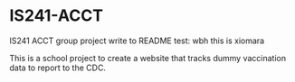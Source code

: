 # IS241-ACCT
IS241 ACCT group project
write to README test: wbh
this is xiomara

This is a school project to create a website that tracks dummy vaccination data to report to the CDC.